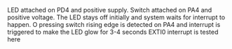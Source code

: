 LED attached on PD4 and positive supply. Switch attached on PA4 and positive voltage. The LED stays off initially and system waits for interrupt to happen. O pressing switch rising edge is detected on PA4 and interrupt is triggered to make the LED glow for 3-4 seconds
EXTI0 interrupt is tested here
